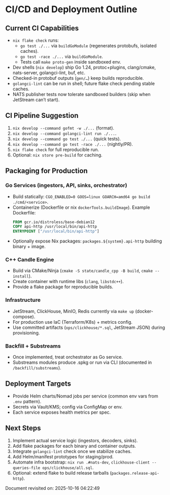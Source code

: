# CI/CD and Deployment Outline

## Current CI Capabilities

- `nix flake check` runs:
  - `go test ./...` via `buildGoModule` (regenerates protobufs, isolated caches).
  - `go test -race ./...` via `buildGoModule`.
  - Tests call `make proto-gen` inside sandboxed env.
- Dev shells (`nix develop`) ship Go 1.24, protoc+plugins, clang/cmake, nats-server, golangci-lint, buf, etc.
- Checked-in protobuf outputs (`gen/…`) keep builds reproducible.
- `golangci-lint` can be run in shell; future flake check pending stable caches.
- NATS publisher tests now tolerate sandboxed builders (skip when JetStream can’t start).

## CI Pipeline Suggestion

1. `nix develop --command gofmt -w ./...` (format).
2. `nix develop --command golangci-lint run ./...`.
3. `nix develop --command go test ./...` (quick tests).
4. `nix develop --command go test -race ./...` (nightly/PR).
5. `nix flake check` for full reproducible run.
6. Optional: `nix store pre-build` for caching.

## Packaging for Production

### Go Services (ingestors, API, sinks, orchestrator)
- Build statically: `CGO_ENABLED=0 GOOS=linux GOARCH=amd64 go build ./cmd/<service>`.
- Containerize (Dockerfile or nix `dockerTools.buildImage`). Example Dockerfile:
  ```Dockerfile
  FROM gcr.io/distroless/base-debian12
  COPY api-http /usr/local/bin/api-http
  ENTRYPOINT ["/usr/local/bin/api-http"]
  ```
- Optionally expose Nix packages: `packages.${system}.api-http` building binary + image.

### C++ Candle Engine
- Build via CMake/Ninja (`cmake -S state/candle_cpp -B build`, `cmake --install`).
- Create container with runtime libs (`clang`, `libstdc++`).
- Provide a flake package for reproducible builds.

### Infrastructure
- JetStream, ClickHouse, MinIO, Redis currently via `make up` (docker-compose).
- For production use IaC (Terraform/K8s) + metrics config.
- Use committed artifacts (`ops/clickhouse/*.sql`, JetStream JSON) during provisioning.

### Backfill + Substreams
- Once implemented, treat orchestrator as Go service.
- Substreams modules produce .spkg or run via CLI (documented in `/backfill/substreams`).

## Deployment Targets

- Provide Helm charts/Nomad jobs per service (common env vars from `.env` pattern).
- Secrets via Vault/KMS; config via ConfigMap or env.
- Each service exposes health metrics per spec.

## Next Steps

1. Implement actual service logic (ingestors, decoders, sinks).
2. Add flake packages for each binary and container outputs.
3. Integrate `golangci-lint` check once we stabilize caches.
4. Add Helm/manifest prototypes for staging/prod.
5. Automate infra bootstrap: `nix run .#nats-dev`, `clickhouse-client --queries-file ops/clickhouse/all.sql`.
6. Optional: extend flake to build release tarballs (`packages.release-api-http`).

Document revisited on: 2025-10-16 04:22:49 
